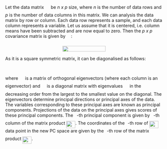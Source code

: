 ﻿Let the data matrix <img src="/tex/d05b996d2c08252f77613c25205a0f04.svg?invert_in_darkmode&sanitize=true" align=middle width=14.29216634999999pt height=22.55708729999998pt/> be *n x p* size, where *n* is the number of data rows and *p* is the number of data columns in this matrix. We can analysis the data matrix by row or column. Each data row represents a sample, and each data column represents a variable.  Let us assume that it is centered, i.e. column means have been subtracted and are now equal to zero.
Then the *p x p* covariance matrix is given by <img src="/tex/12d3ebda1a212bd89197298f60cf3ce1.svg?invert_in_darkmode&sanitize=true" align=middle width=13.652895299999988pt height=22.55708729999998pt/>:

<p align="center"><img src="/tex/8522fc8c6de1d5181cdc0326a00593a7.svg?invert_in_darkmode&sanitize=true" align=middle width=138.25859355pt height=18.7598829pt/></p>

As it is a square symmetric matrix, it can be diagonalised as follows:
<p align="center"><img src="/tex/7571ab489bfc1fe54fa4c7054055321f.svg?invert_in_darkmode&sanitize=true" align=middle width=92.58118484999999pt height=17.8466442pt/></p>

where <img src="/tex/26eb59da31fb48cb17abfe4c6dc80375.svg?invert_in_darkmode&sanitize=true" align=middle width=14.554737449999989pt height=22.55708729999998pt/> is a matrix of orthogonal eigenvectors (where each column is an eigenvector) and <img src="/tex/e08ec3656e8222337c6d53639df16123.svg?invert_in_darkmode&sanitize=true" align=middle width=13.241942999999992pt height=22.55708729999998pt/> is a diagonal matrix with eigenvalues <img src="/tex/10b25a8965607b9859b33bd6a26ec73b.svg?invert_in_darkmode&sanitize=true" align=middle width=14.239981799999988pt height=22.831056599999986pt/> in the decreasing order from the largest to the smallest value on the diagonal. The eigenvectors determine principal directions or principal axes of the data. The variables corresponding to these principal axes are known as principal components. Projections of the data on the principal axes gives scores of these principal components.  The <img src="/tex/36b5afebdba34564d884d347484ac0c7.svg?invert_in_darkmode&sanitize=true" align=middle width=7.710416999999989pt height=21.68300969999999pt/>-th principal component is given by <img src="/tex/36b5afebdba34564d884d347484ac0c7.svg?invert_in_darkmode&sanitize=true" align=middle width=7.710416999999989pt height=21.68300969999999pt/>-th column of the matrix product <img src="/tex/809b366a55ac09b09f0993286d3fe819.svg?invert_in_darkmode&sanitize=true" align=middle width=28.84690214999999pt height=22.55708729999998pt/>. The coordinates of the <img src="/tex/77a3b857d53fb44e33b53e4c8b68351a.svg?invert_in_darkmode&sanitize=true" align=middle width=5.663225699999989pt height=21.68300969999999pt/>-th row of <img src="/tex/809b366a55ac09b09f0993286d3fe819.svg?invert_in_darkmode&sanitize=true" align=middle width=28.84690214999999pt height=22.55708729999998pt/> data point in the new PC space are given by the <img src="/tex/77a3b857d53fb44e33b53e4c8b68351a.svg?invert_in_darkmode&sanitize=true" align=middle width=5.663225699999989pt height=21.68300969999999pt/>-th row of the matrix product  <img src="/tex/809b366a55ac09b09f0993286d3fe819.svg?invert_in_darkmode&sanitize=true" align=middle width=28.84690214999999pt height=22.55708729999998pt/>.
